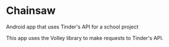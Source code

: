 # Chainsaw
Android app that uses Tinder's API for a school project

This app uses the Volley library to make requests to Tinder's API.
